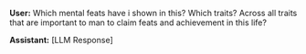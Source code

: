 **User:**
Which mental feats have i shown in this? Which traits? Across all traits that are important to man to claim feats and achievement in this life? 

**Assistant:**
[LLM Response]

